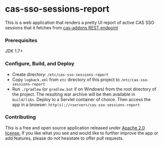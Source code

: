 cas-sso-sessions-report
=======================

This is a web application that renders a pretty UI report of active CAS SSO sessions that it fetches from [cas-addons REST endpoint](https://github.com/Unicon/cas-addons/wiki/Active-SSO-Sessions-Report)

### Prerequisites

JDK 1.7+

### Configure, Build, and Deploy

* Create directory: `/etc/cas-sso-sessions-report`
* Copy `logback.xml` from `etc` directory of this project to `/etc/cas-sso-sessions-report`
* Run `./gradlew` (or `gradlew.bat` if on Windows) from the root directory of the project. The resulting war archive will be then available in `build/libs`. Deploy to a Servlet container of choice. Then access the app in a browser: `http(s)://<server>/cas-sso-sessions-report`

### Contributing

This is a free and open source application released under [Apache 2.0 license.](https://github.com/UniconLabs/cas-sso-sessions-report/blob/master/LICENSE.md) If you like what you see and would like to further improve the app or add features, please do not hesistate to offer pull requests.



